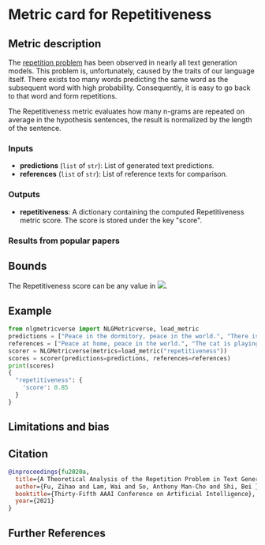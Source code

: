 # Metric card for Repetitiveness

## Metric description
The [repetition problem](https://github.com/fuzihaofzh/repetition-problem-nlg) has been observed in nearly all text generation models. This problem is, unfortunately, caused by the traits of our language itself. There exists too many words predicting the same word as the subsequent word with high probability. Consequently, it is easy to go back to that word and form repetitions.

The Repetitiveness metric evaluates how many n-grams are repeated on average in the hypothesis sentences, the result is normalized by the length of the sentence.

### Inputs
-  **predictions** (`list` of `str`): List of generated text predictions.
-  **references** (`list` of `str`): List of reference texts for comparison.

### Outputs
-  **repetitiveness**: A dictionary containing the computed Repetitiveness metric score. The score is stored under the key "score".

### Results from popular papers

## Bounds
The Repetitiveness score can be any value in <img src="https://render.githubusercontent.com/render/math?math={[0,1]}##gh-light-mode-only">.

## Example
```python
from nlgmetricverse import NLGMetricverse, load_metric
predictions = ["Peace in the dormitory, peace in the world.", "There is a cat on the mat."]
references = ["Peace at home, peace in the world.", "The cat is playing on the mat."]
scorer = NLGMetricverse(metrics=load_metric("repetitiveness"))
scores = scorer(predictions=predictions, references=references)
print(scores)
{
  "repetitiveness": {
    'score': 0.85
  }
}
```

## Limitations and bias

## Citation
```bibtex
@inproceedings{fu2020a,
  title={A Theoretical Analysis of the Repetition Problem in Text Generation.},
  author={Fu, Zihao and Lam, Wai and So, Anthony Man-Cho and Shi, Bei },
  booktitle={Thirty-Fifth AAAI Conference on Artificial Intelligence},
  year={2021}
}
```

## Further References